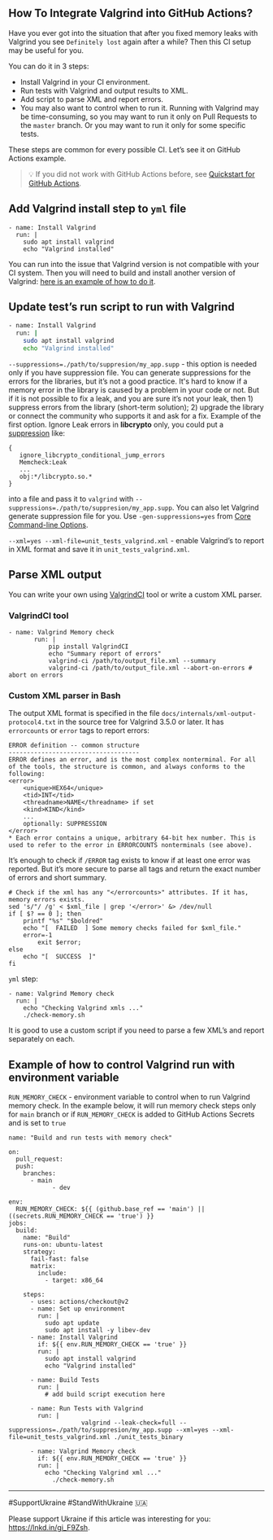 ## How To Integrate Valgrind into GitHub Actions?

Have you ever got into the situation that after you fixed memory leaks with Valgrind you see ```Definitely lost``` again after a while? Then this CI setup may be useful for you.

You can do it in 3 steps:
- Install Valgrind in your CI environment.
- Run tests with Valgrind and output results to XML.
- Add script to parse XML and report errors.
- You may also want to control when to run it. Running with Valgrind may be time-consuming, so you may want to run it only on Pull Requests to the ```master``` branch. Or you may want to run it only for some specific tests.

These steps are common for every possible CI. Let’s see it on GitHub Actions example.

> 💡 If you did not work with GitHub Actions before, see [Quickstart for GitHub Actions](https://docs.github.com/en/actions/quickstart).


## Add Valgrind install step to ```yml``` file

```
- name: Install Valgrind
  run: |
    sudo apt install valgrind
    echo "Valgrind installed"
```

You can run into the issue that Valgrind version is not compatible with your CI system. Then you will need to build and install another version of Valgrind: [here is an example of how to do it](https://www.claudiokuenzler.com/blog/797/install-upgrade-valgrind-3-13.0-on-ubuntu-14.04-alternatives).


## Update test’s run script to run with Valgrind

```bash
- name: Install Valgrind
  run: |
    sudo apt install valgrind
    echo "Valgrind installed"
```

```--suppressions=./path/to/suppresion/my_app.supp``` - this option is needed only if you have suppression file.
You can generate suppressions for the errors for the libraries, but it’s not a good practice.
It's hard to know if a memory error in the library is caused by a problem in your code or not.
But if it is not possible to fix a leak, and you are sure it’s not your leak, then 1) suppress errors from the library (short-term solution); 2) upgrade the library or connect the community who supports it and ask for a fix.
Example of the first option. Ignore Leak errors in **libcrypto** only, you could put a [suppression](https://valgrind.org/docs/manual/mc-manual.html#mc-manual.suppfiles) like:

```
{
   ignore_libcrypto_conditional_jump_errors
   Memcheck:Leak
   ...
   obj:*/libcrypto.so.*
}
```

into a file and pass it to ```valgrind``` with ```--suppressions=./path/to/suppresion/my_app.supp```.
You can also let Valgrind generate suppression file for you. Use ```-gen-suppressions=yes``` from [Core Command-line Options](https://valgrind.org/docs/manual/manual-core.html#manual-core.options).

```--xml=yes --xml-file=unit_tests_valgrind.xml``` - enable Valgrind’s to report in XML format and save it in ```unit_tests_valgrind.xml```.


## Parse XML output

You can write your own using [ValgrindCI](https://pypi.org/project/ValgrindCI/) tool or write a custom XML parser.

### ValgrindCI tool
```
- name: Valgrind Memory check
       run: |
           pip install ValgrindCI
		   echo "Summary report of errors"
		   valgrind-ci /path/to/output_file.xml --summary
	       valgrind-ci /path/to/output_file.xml --abort-on-errors # abort on errors
```

### Custom XML parser in Bash
The output XML format is specified in the file ```docs/internals/xml-output-protocol4.txt```  in the source tree for Valgrind 3.5.0 or later. It has ```errorcounts``` or ```error``` tags to report errors:

```
ERROR definition -- common structure
------------------------------------
ERROR defines an error, and is the most complex nonterminal. For all
of the tools, the structure is common, and always conforms to the
following:
<error>
	<unique>HEX64</unique>
	<tid>INT</tid>
	<threadname>NAME</threadname> if set
	<kind>KIND</kind>
	...
	optionally: SUPPRESSION
</error>
* Each error contains a unique, arbitrary 64-bit hex number. This is
used to refer to the error in ERRORCOUNTS nonterminals (see above).
```

It’s enough to check if ```/ERROR``` tag exists to know if at least one error was reported. But it’s more secure to parse all tags and return the exact number of errors and short summary.

```
# Check if the xml has any "</errorcounts>" attributes. If it has, memory errors exists.
sed 's/"/ /g' < $xml_file | grep '</error>' &> /dev/null
if [ $? == 0 ]; then
    printf "%s" "$boldred"
    echo "[  FAILED  ] Some memory checks failed for $xml_file."
    error=-1
		exit $error;
else
    echo "[  SUCCESS  ]"
fi
```

```yml``` step:

```
- name: Valgrind Memory check
  run: |
    echo "Checking Valgrind xmls ..."
    ./check-memory.sh
```

It is good to use a custom script if you need to parse a few XML’s and report separately on each.


## Example of how to control Valgrind run with environment variable

```RUN_MEMORY_CHECK``` - environment variable to control when to run Valgrind memory check.
In the example below, it will run memory check steps only for ```main``` branch or if ```RUN_MEMORY_CHECK``` is added to GitHub Actions Secrets and is set to ```true```


```
name: "Build and run tests with memory check"

on:
  pull_request:
  push:
    branches:
      - main      
			- dev

env:
  RUN_MEMORY_CHECK: ${{ (github.base_ref == 'main') || ((secrets.RUN_MEMORY_CHECK == 'true') }}
jobs:
  build:
    name: "Build"
    runs-on: ubuntu-latest
    strategy:
      fail-fast: false
      matrix:
        include:
          - target: x86_64

    steps:
      - uses: actions/checkout@v2
      - name: Set up environment
        run: |
          sudo apt update
          sudo apt install -y libev-dev
      - name: Install Valgrind
        if: ${{ env.RUN_MEMORY_CHECK == 'true' }}
        run: |
          sudo apt install valgrind
          echo "Valgrind installed"

      - name: Build Tests
        run: |
          # add build script execution here

      - name: Run Tests with Valgrind
        run: |
					valgrind --leak-check=full --suppressions=./path/to/suppresion/my_app.supp --xml=yes --xml-file=unit_tests_valgrind.xml ./unit_tests_binary

      - name: Valgrind Memory check
        if: ${{ env.RUN_MEMORY_CHECK == 'true' }}
        run: |
          echo "Checking Valgrind xml ..."
	        ./check-memory.sh
```

---------------------------------------------------------------------------------------
#SupportUkraine #StandWithUkraine 🇺🇦

Please support Ukraine if this article was interesting for you: https://lnkd.in/gi_F9Zsh.